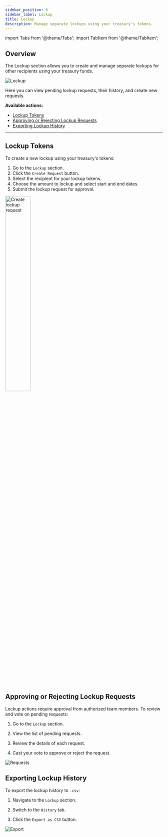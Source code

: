 ```yaml
---
sidebar_position: 6
sidebar_label: Lockup
title: Lockup
description: Manage separate lockups using your treasury's tokens.
---
```

import Tabs from '@theme/Tabs';
import TabItem from '@theme/TabItem';

## Overview

The Lockup section allows you to create and manage separate lockups for other recipients using your treasury funds.

<div class="screenshot">

![Lockup](/img/screens/lockup.png)

</div>

Here you can view pending lockup requests, their history, and create new requests.

**Available actions:**

- [Lockup Tokens](#lockup-tokens)
- [Approving or Rejecting Lockup Requests](#approving-or-rejecting-lockup-requests)
- [Exporting Lockup History](#exporting-lockup-history)

---

## Lockup Tokens

To create a new lockup using your treasury's tokens:
    
1.  Go to the `Lockup` section.
2.  Click the `Create Request` button.
3.  Select the recipient for your lockup tokens.
4.  Choose the amount to lockup and select start and end dates.
5.  Submit the lockup request for approval.

<div class="screenshot">
<img src="/img/lockup/create.png" width="40%" alt="Create lockup request" />
</div>


## Approving or Rejecting Lockup Requests

Lockup actions require approval from authorized team members. To review and vote on pending requests:

1.  Go to the `Lockup` section.
    
2.  View the list of pending requests.
    
3.  Review the details of each request.
    
4.  Cast your vote to approve or reject the request.

<div class="screenshot">

![Requests](/img/lockup/approve.png)

</div>

## Exporting Lockup History

To export the lockup history to `.csv`:

1.  Navigate to the `Lockup` section.
    
2.  Switch to the `History` tab.
    
3.  Click the `Export as CSV` button.


<div class="screenshot">

![Export](/img/lockup/csv-export.png)

</div>
